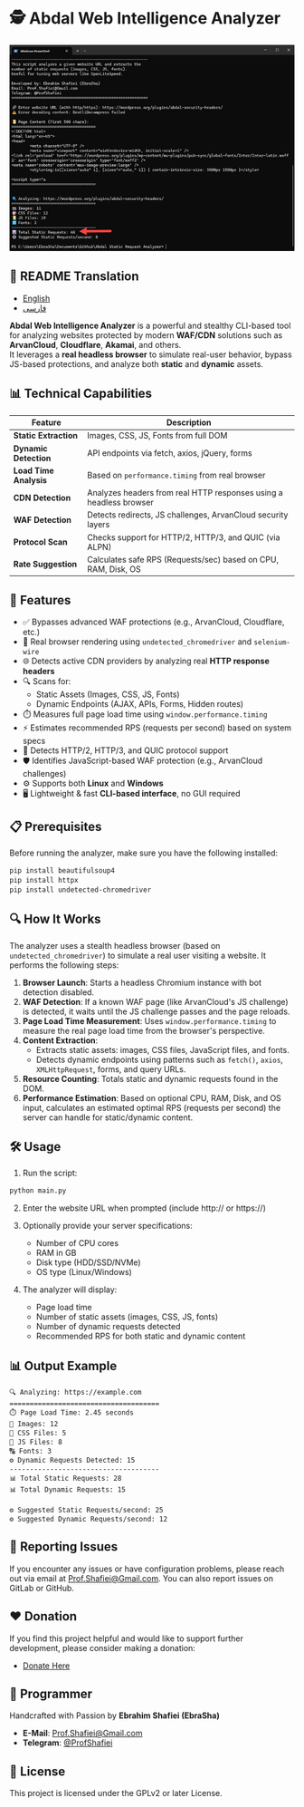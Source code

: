 # 🕵️ Abdal Web Intelligence Analyzer

<div align="center">
  <img src="scr.jpg" alt="Abdal Web Intelligence Analyzer Screenshot" width="600">
</div>

## 🎤 README Translation
- [English](README.md)
- [فارسی](README_fa.md)


**Abdal Web Intelligence Analyzer** is a powerful and stealthy CLI-based tool for analyzing websites protected by modern **WAF/CDN** solutions such as **ArvanCloud**, **Cloudflare**, **Akamai**, and others.  
It leverages a **real headless browser** to simulate real-user behavior, bypass JS-based protections, and analyze both **static** and **dynamic** assets.
 
## 📊 Technical Capabilities

| Feature                | Description                                                                 |
|------------------------|-----------------------------------------------------------------------------|
| **Static Extraction**  | Images, CSS, JS, Fonts from full DOM                                        |
| **Dynamic Detection**  | API endpoints via fetch, axios, jQuery, forms                               |
| **Load Time Analysis** | Based on `performance.timing` from real browser                             |
| **CDN Detection**      | Analyzes headers from real HTTP responses using a headless browser          |
| **WAF Detection**      | Detects redirects, JS challenges, ArvanCloud security layers                |
| **Protocol Scan**      | Checks support for HTTP/2, HTTP/3, and QUIC (via ALPN)                      |
| **Rate Suggestion**    | Calculates safe RPS (Requests/sec) based on CPU, RAM, Disk, OS              |


## 🚀 Features

- ✅ Bypasses advanced WAF protections (e.g., ArvanCloud, Cloudflare, etc.)
- 🧠 Real browser rendering using `undetected_chromedriver` and `selenium-wire`
- 🌐 Detects active CDN providers by analyzing real **HTTP response headers**
- 🔍 Scans for:
  - Static Assets (Images, CSS, JS, Fonts)
  - Dynamic Endpoints (AJAX, APIs, Forms, Hidden routes)
- ⏱️ Measures full page load time using `window.performance.timing`
- ⚡ Estimates recommended RPS (requests per second) based on system specs
- 📡 Detects HTTP/2, HTTP/3, and QUIC protocol support
- 🛡️ Identifies JavaScript-based WAF protection (e.g., ArvanCloud challenges)
- ⚙️ Supports both **Linux** and **Windows**
- 🖥️ Lightweight & fast **CLI-based interface**, no GUI required

 

## 📋 Prerequisites

Before running the analyzer, make sure you have the following installed:

```bash
pip install beautifulsoup4
pip install httpx
pip install undetected-chromedriver
```

## 🔍 How It Works

The analyzer uses a stealth headless browser (based on `undetected_chromedriver`) to simulate a real user visiting a website. It performs the following steps:

1. **Browser Launch**: Starts a headless Chromium instance with bot detection disabled.
2. **WAF Detection**: If a known WAF page (like ArvanCloud's JS challenge) is detected, it waits until the JS challenge passes and the page reloads.
3. **Page Load Time Measurement**: Uses `window.performance.timing` to measure the real page load time from the browser's perspective.
4. **Content Extraction**:
   - Extracts static assets: images, CSS files, JavaScript files, and fonts.
   - Detects dynamic endpoints using patterns such as `fetch()`, `axios`, `XMLHttpRequest`, forms, and query URLs.
5. **Resource Counting**: Totals static and dynamic requests found in the DOM.
6. **Performance Estimation**: Based on optional CPU, RAM, Disk, and OS input, calculates an estimated optimal RPS (requests per second) the server can handle for static/dynamic content.

## 🛠️ Usage

1. Run the script:
```bash
python main.py
```

2. Enter the website URL when prompted (include http:// or https://)

3. Optionally provide your server specifications:
   - Number of CPU cores
   - RAM in GB
   - Disk type (HDD/SSD/NVMe)
   - OS type (Linux/Windows)

4. The analyzer will display:
   - Page load time
   - Number of static assets (images, CSS, JS, fonts)
   - Number of dynamic requests detected
   - Recommended RPS for both static and dynamic content

## 📊 Output Example

```
🔍 Analyzing: https://example.com
=====================================
⏱️ Page Load Time: 2.45 seconds
📸 Images: 12
🎨 CSS Files: 5
📜 JS Files: 8
🔠 Fonts: 3
⚙️ Dynamic Requests Detected: 15
-------------------------------------
📊 Total Static Requests: 28
📊 Total Dynamic Requests: 15

⚙️ Suggested Static Requests/second: 25
⚙️ Suggested Dynamic Requests/second: 12
```

## 🐛 Reporting Issues

If you encounter any issues or have configuration problems, please reach out via email at Prof.Shafiei@Gmail.com. You can also report issues on GitLab or GitHub.

## ❤️ Donation

If you find this project helpful and would like to support further development, please consider making a donation:
- [Donate Here](https://ebrasha.com/abdal-donation)

## 🤵 Programmer

Handcrafted with Passion by **Ebrahim Shafiei (EbraSha)**
- **E-Mail**: Prof.Shafiei@Gmail.com
- **Telegram**: [@ProfShafiei](https://t.me/ProfShafiei)

## 📜 License

This project is licensed under the GPLv2 or later License. 